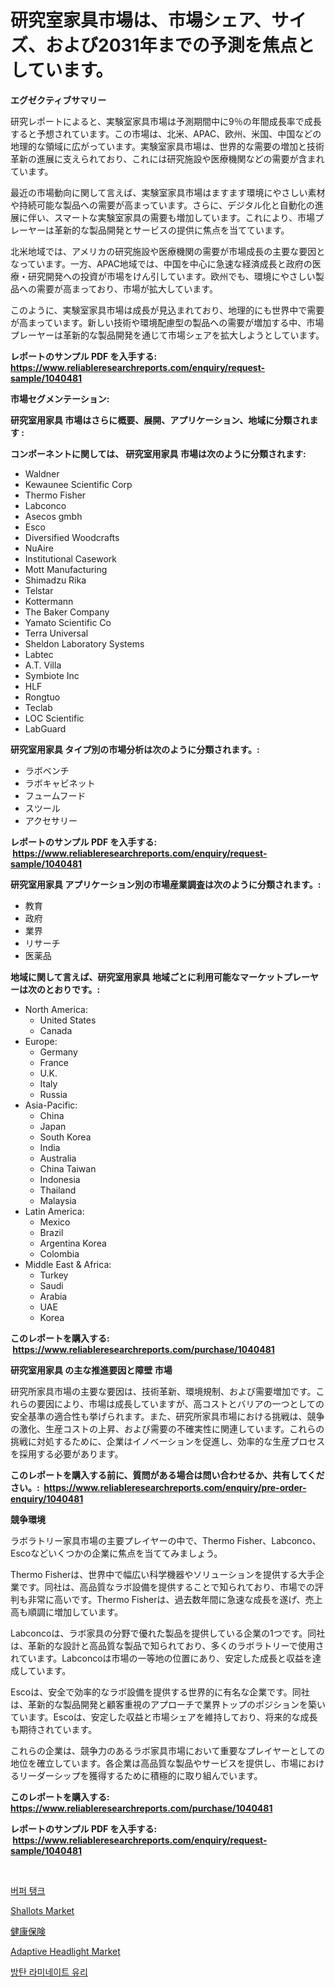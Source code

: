 <p><h1>研究室家具市場は、市場シェア、サイズ、および2031年までの予測を焦点としています。</h1></p><p><strong>エグゼクティブサマリー</strong></p>
<p><p>研究レポートによると、実験室家具市場は予測期間中に9％の年間成長率で成長すると予想されています。この市場は、北米、APAC、欧州、米国、中国などの地理的な領域に広がっています。実験室家具市場は、世界的な需要の増加と技術革新の進展に支えられており、これには研究施設や医療機関などの需要が含まれています。</p><p>最近の市場動向に関して言えば、実験室家具市場はますます環境にやさしい素材や持続可能な製品への需要が高まっています。さらに、デジタル化と自動化の進展に伴い、スマートな実験室家具の需要も増加しています。これにより、市場プレーヤーは革新的な製品開発とサービスの提供に焦点を当てています。</p><p>北米地域では、アメリカの研究施設や医療機関の需要が市場成長の主要な要因となっています。一方、APAC地域では、中国を中心に急速な経済成長と政府の医療・研究開発への投資が市場をけん引しています。欧州でも、環境にやさしい製品への需要が高まっており、市場が拡大しています。</p><p>このように、実験室家具市場は成長が見込まれており、地理的にも世界中で需要が高まっています。新しい技術や環境配慮型の製品への需要が増加する中、市場プレーヤーは革新的な製品開発を通じて市場シェアを拡大しようとしています。</p></p>
<p><strong>レポートのサンプル PDF を入手する: <a href="https://www.reliableresearchreports.com/enquiry/request-sample/1040481">https://www.reliableresearchreports.com/enquiry/request-sample/1040481</a></strong></p>
<p><strong>市場セグメンテーション:</strong></p>
<p><strong> 研究室用家具 市場はさらに概要、展開、アプリケーション、地域に分類されます :</strong></p>
<p><strong>コンポーネントに関しては、 研究室用家具 市場は次のように分類されます: &nbsp;</strong></p>
<p><ul><li>Waldner</li><li>Kewaunee Scientific Corp</li><li>Thermo Fisher</li><li>Labconco</li><li>Asecos gmbh</li><li>Esco</li><li>Diversified Woodcrafts</li><li>NuAire</li><li>Institutional Casework</li><li>Mott Manufacturing</li><li>Shimadzu Rika</li><li>Telstar</li><li>Kottermann</li><li>The Baker Company</li><li>Yamato Scientific Co</li><li>Terra Universal</li><li>Sheldon Laboratory Systems</li><li>Labtec</li><li>A.T. Villa</li><li>Symbiote Inc</li><li>HLF</li><li>Rongtuo</li><li>Teclab</li><li>LOC Scientific</li><li>LabGuard</li></ul></p>
<p><strong> 研究室用家具 タイプ別の市場分析は次のように分類されます。:</strong></p>
<p><ul><li>ラボベンチ</li><li>ラボキャビネット</li><li>フュームフード</li><li>スツール</li><li>アクセサリー</li></ul></p>
<p><strong>レポートのサンプル PDF を入手する: &nbsp;<a href="https://www.reliableresearchreports.com/enquiry/request-sample/1040481">https://www.reliableresearchreports.com/enquiry/request-sample/1040481</a></strong></p>
<p><strong> 研究室用家具 アプリケーション別の市場産業調査は次のように分類されます。:</strong></p>
<p><ul><li>教育</li><li>政府</li><li>業界</li><li>リサーチ</li><li>医薬品</li></ul></p>
<p><strong>地域に関して言えば、研究室用家具 地域ごとに利用可能なマーケットプレーヤーは次のとおりです。:</strong></p>
<p><ul>
    <li>
        North America:
        <ul>
            <li>United States</li>
            <li>Canada</li>
        </ul>
    </li>
    <li>
        Europe:
        <ul>
            <li>Germany</li>
            <li>France</li>
            <li>U.K.</li>
            <li>Italy</li>
            <li>Russia</li>
        </ul>
    </li>
    <li>
        Asia-Pacific:
        <ul>
            <li>China</li>
            <li>Japan</li>
            <li>South Korea</li>
            <li>India</li>
            <li>Australia</li>
            <li>China Taiwan</li>
            <li>Indonesia</li>
            <li>Thailand</li>
            <li>Malaysia</li>
        </ul>
    </li>
    <li>
        Latin America:
        <ul>
            <li>Mexico</li>
            <li>Brazil</li>
            <li>Argentina Korea</li>
            <li>Colombia</li>
        </ul>
    </li>
    <li>
        Middle East & Africa:
        <ul>
            <li>Turkey</li>
            <li>Saudi</li>
            <li>Arabia</li>
            <li>UAE</li>
            <li>Korea</li>
        </ul>
    </li>
    </ul></p>
<p><strong>このレポートを購入する: &nbsp;<a href="https://www.reliableresearchreports.com/purchase/1040481">https://www.reliableresearchreports.com/purchase/1040481</a></strong></p>
<p><strong>研究室用家具 の主な推進要因と障壁 市場</strong></p>
<p><p>研究所家具市場の主要な要因は、技術革新、環境規制、および需要増加です。これらの要因により、市場は成長していますが、高コストとバリアの一つとしての安全基準の適合性も挙げられます。また、研究所家具市場における挑戦は、競争の激化、生産コストの上昇、および需要の不確実性に関連しています。これらの挑戦に対処するために、企業はイノベーションを促進し、効率的な生産プロセスを採用する必要があります。</p></p>
<p><strong>このレポートを購入する前に、質問がある場合は問い合わせるか、共有してください。:&nbsp; <a href="https://www.reliableresearchreports.com/enquiry/pre-order-enquiry/1040481">https://www.reliableresearchreports.com/enquiry/pre-order-enquiry/1040481</a></strong></p>
<p><strong>競争環境</strong></p>
<p><p>ラボラトリー家具市場の主要プレイヤーの中で、Thermo Fisher、Labconco、Escoなどいくつかの企業に焦点を当ててみましょう。</p><p>Thermo Fisherは、世界中で幅広い科学機器やソリューションを提供する大手企業です。同社は、高品質なラボ設備を提供することで知られており、市場での評判も非常に高いです。Thermo Fisherは、過去数年間に急速な成長を遂げ、売上高も順調に増加しています。</p><p>Labconcoは、ラボ家具の分野で優れた製品を提供している企業の1つです。同社は、革新的な設計と高品質な製品で知られており、多くのラボラトリーで使用されています。Labconcoは市場の一等地の位置にあり、安定した成長と収益を達成しています。</p><p>Escoは、安全で効率的なラボ設備を提供する世界的に有名な企業です。同社は、革新的な製品開発と顧客重視のアプローチで業界トップのポジションを築いています。Escoは、安定した収益と市場シェアを維持しており、将来的な成長も期待されています。</p><p>これらの企業は、競争力のあるラボ家具市場において重要なプレイヤーとしての地位を確立しています。各企業は高品質な製品やサービスを提供し、市場におけるリーダーシップを獲得するために積極的に取り組んでいます。</p></p>
<p><strong>このレポートを購入する: &nbsp; <a href="https://www.reliableresearchreports.com/purchase/1040481">https://www.reliableresearchreports.com/purchase/1040481</a></strong></p>
<p><strong>レポートのサンプル PDF を入手する: &nbsp;<a href="https://www.reliableresearchreports.com/enquiry/request-sample/1040481">https://www.reliableresearchreports.com/enquiry/request-sample/1040481</a></strong><strong></strong></p>
<p>&nbsp;</p>
<p><p><a href="https://github.com/laholand/Market-Research-Report-List-3/blob/main/557330358.md">버퍼 탱크</a></p><p><a href="https://view.publitas.com/reportprime-1/shallots-market-size-furnishes-valuable-information-encompassing-market-share-market-trends-and-projections-spanning-from-2024-to-2031/">Shallots Market</a></p><p><a href="https://github.com/zjkmgcs938405/Market-Research-Report-List-1/blob/main/5586629427.md">健康保険</a></p><p><a href="https://issuu.com/reportprime-2/docs/adaptive-headlight-market-size-2030.pptx">Adaptive Headlight Market</a></p><p><a href="https://github.com/vsnao330707/Market-Research-Report-List-1/blob/main/615504159.md">방탄 라미네이트 유리</a></p></p>